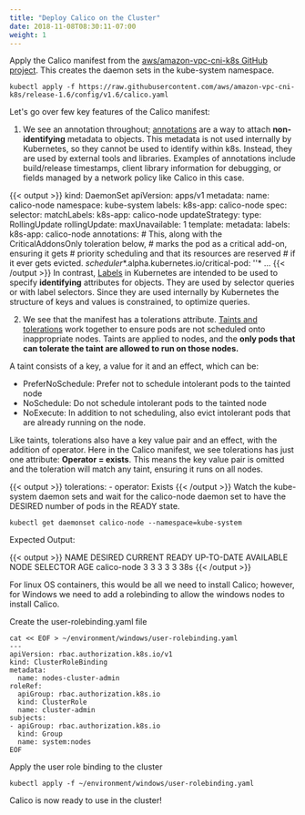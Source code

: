 ```yaml
---
title: "Deploy Calico on the Cluster"
date: 2018-11-08T08:30:11-07:00
weight: 1
---
```


Apply the Calico manifest from the [aws/amazon-vpc-cni-k8s GitHub project](https://github.com/aws/amazon-vpc-cni-k8s). This creates the daemon sets in the kube-system namespace.


```
kubectl apply -f https://raw.githubusercontent.com/aws/amazon-vpc-cni-k8s/release-1.6/config/v1.6/calico.yaml
```

Let's go over few key features of the Calico manifest:

1) We see an annotation throughout; [annotations](https://kubernetes.io/docs/concepts/overview/working-with-objects/annotations/) are a way to attach **non-identifying** metadata to objects. This metadata is not used internally by Kubernetes, so they cannot be used to identify within k8s. Instead, they are used by external tools and libraries. Examples of annotations include build/release timestamps, client library information for debugging, or fields managed by a network policy like Calico in this case.

{{< output >}}
kind: DaemonSet
apiVersion: apps/v1
metadata:
  name: calico-node
  namespace: kube-system
  labels:
    k8s-app: calico-node
spec:
  selector:
    matchLabels:
      k8s-app: calico-node
  updateStrategy:
    type: RollingUpdate
    rollingUpdate:
      maxUnavailable: 1
  template:
    metadata:
      labels:
        k8s-app: calico-node
      annotations:
        # This, along with the CriticalAddonsOnly toleration below,
        # marks the pod as a critical add-on, ensuring it gets
        # priority scheduling and that its resources are reserved
        # if it ever gets evicted.
        *scheduler**.alpha.kubernetes.io/critical-pod: ''*
        ...
{{< /output >}}
In contrast, [Labels](https://kubernetes.io/docs/concepts/overview/working-with-objects/labels/#label-selectors) in Kubernetes are intended to be used to specify **identifying** attributes for objects. They are used by selector queries or with label selectors. Since they are used internally by Kubernetes the structure of keys and values is constrained, to optimize queries.


2) We see that the manifest has a tolerations attribute. [Taints and tolerations](https://kubernetes.io/docs/concepts/configuration/taint-and-toleration/) work together to ensure pods are not scheduled onto inappropriate nodes. Taints are applied to nodes, and the **only pods that can tolerate the taint are allowed to run on those nodes.** 

A taint consists of a key, a value for it and an effect, which can be:

* PreferNoSchedule: Prefer not to schedule intolerant pods to the tainted node
* NoSchedule: Do not schedule intolerant pods to the tainted node
* NoExecute: In addition to not scheduling, also evict intolerant pods that are already running on the node.
    
Like taints, tolerations also have a key value pair and an effect, with the addition of operator.
Here in the Calico manifest, we see tolerations has just one attribute: **Operator = exists**. This means the key value pair is omitted and the toleration will match any taint, ensuring it runs on all nodes.

{{< output >}}
 tolerations:
      - operator: Exists
{{< /output >}}
Watch the kube-system daemon sets and wait for the calico-node daemon set to have the DESIRED number of pods in the READY state.

```
kubectl get daemonset calico-node --namespace=kube-system
```
Expected Output:

{{< output >}}
NAME          DESIRED   CURRENT   READY   UP-TO-DATE   AVAILABLE   NODE SELECTOR   AGE
calico-node   3         3         3       3            3           <none>          38s
{{< /output >}}


For linux OS containers, this would be all we need to install Calico; however, for Windows we need to add a rolebinding to allow the windows nodes to install Calico.

Create the user-rolebinding.yaml file

```
cat << EOF > ~/environment/windows/user-rolebinding.yaml
---
apiVersion: rbac.authorization.k8s.io/v1
kind: ClusterRoleBinding
metadata:
  name: nodes-cluster-admin
roleRef:
  apiGroup: rbac.authorization.k8s.io
  kind: ClusterRole
  name: cluster-admin
subjects:
- apiGroup: rbac.authorization.k8s.io
  kind: Group
  name: system:nodes
EOF
```

Apply the user role binding to the cluster

```
kubectl apply -f ~/environment/windows/user-rolebinding.yaml
```

Calico is now ready to use in the cluster!
